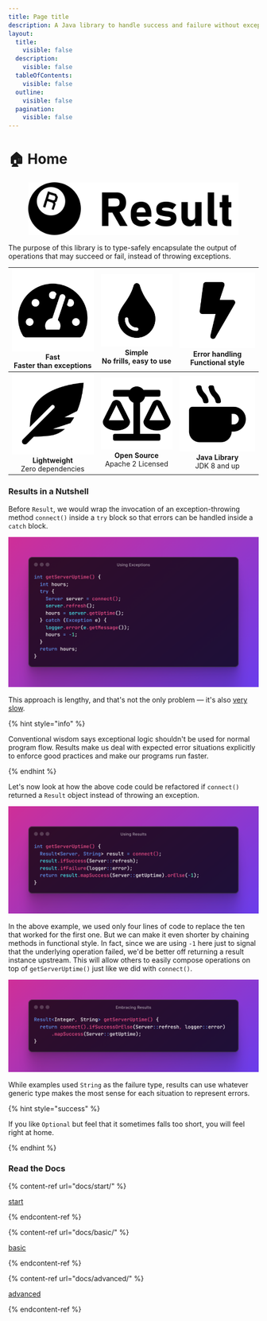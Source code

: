 ```yaml
---
title: Page title
description: A Java library to handle success and failure without exceptions
layout:
  title:
    visible: false
  description:
    visible: false
  tableOfContents:
    visible: false
  outline:
    visible: false
  pagination:
    visible: false
---
```


# 🏠 Home

<div data-full-width="true">

<figure><img src="https://raw.githubusercontent.com/LeakyAbstractions/result/main/docs/result.svg" alt="Result is a Java library to handle success and failure without exceptions." width="563"><figcaption></figcaption></figure>

</div>

The purpose of this library is to type-safely encapsulate the output of operations that may succeed or fail, instead of throwing exceptions.

| ![](.gitbook/assets/tachometer-alt.svg) <br> **Fast** <br> Faster than exceptions | ![](.gitbook/assets/tint.svg) <br> **Simple** <br> No frills, easy to use          | ![](.gitbook/assets/bolt.svg) <br> **Error handling** <br> Functional style |
| :-------------------------------------------------------------------------------: | :--------------------------------------------------------------------------------: | :-------------------------------------------------------------------------: |
| ![](.gitbook/assets/feather-alt.svg) <br> **Lightweight** <br> Zero dependencies  | ![](.gitbook/assets/balance-scale.svg) <br> **Open Source** <br> Apache 2 Licensed | ![](.gitbook/assets/mug-hot.svg) <br> **Java Library** <br> JDK 8 and up    |

### Results in a Nutshell

Before `Result`, we would wrap the invocation of an exception-throwing method `connect()` inside a `try` block so that errors can be handled inside a `catch` block.

<div data-full-width="true">

![Using Exceptions](.gitbook/assets/using-exceptions.png)

</div>

This approach is lengthy, and that's not the only problem — it's also [very slow](https://dev.leakyabstractions.com/result-benchmark/).

{% hint style="info" %}

Conventional wisdom says exceptional logic shouldn't be used for normal program flow. Results make us deal with expected error situations explicitly to enforce good practices and make our programs run faster.

{% endhint %}

Let's now look at how the above code could be refactored if `connect()` returned a `Result` object instead of throwing an exception.

<div data-full-width="true">

![Using Results](.gitbook/assets/using-results.png)

</div>

In the above example, we used only four lines of code to replace the ten that worked for the first one. But we can make it even shorter by chaining methods in functional style. In fact, since we are using `-1` here just to signal that the underlying operation failed, we'd be better off returning a result instance upstream. This will allow others to easily compose operations on top of `getServerUptime()` just like we did with `connect()`.

<div data-full-width="true">

![Embracing Results](.gitbook/assets/embracing-results.png)

</div>

While examples used `String` as the failure type, results can use whatever generic type makes the most sense for each situation to represent errors.

{% hint style="success" %}

If you like `Optional` but feel that it sometimes falls too short, you will feel right at home.

{% endhint %}

### Read the Docs

{% content-ref url="docs/start/" %}

[start](docs/start/)

{% endcontent-ref %}

{% content-ref url="docs/basic/" %}

[basic](docs/basic/)

{% endcontent-ref %}

{% content-ref url="docs/advanced/" %}

[advanced](docs/advanced/)

{% endcontent-ref %}
